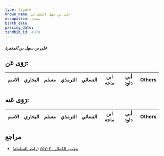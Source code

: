 ```yaml
---
type: figure
known_name: علي بن سهل العفاني
occupation: محدث
birth_date:
passing_date:
tahdhib_id: 4078
---
```

##### علي بن سهل بن المغيرة

## رَوَى عَن:
| الاسم | البخاري | مسلم | الترمذي | النسائي | ابن ماجه | أبي داود | Others |
| ----- | ------- | ---- | ------- | ------- | -------- | -------- | ------ |
## رَوَى عَنه:
| الاسم | البخاري | مسلم | الترمذي | النسائي | ابن ماجه | أبي داود | Others |
| ----- | ------- | ---- | ------- | ------- | -------- | -------- | ------ |
## مراجع
- [تهذيب الكمال ٢٠-٤٥٧](obsidian://open?vault=Tahdhib-al-Kamal&file=Figures/٤٠٧٨-علي%20بن%20سهل%20بن%20المغيرة) ([رابط الشاملة](https://shamela.ws/book/3722/10587))